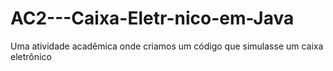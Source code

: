 # AC2---Caixa-Eletr-nico-em-Java
Uma atividade acadêmica onde criamos um código que simulasse um caixa eletrônico
